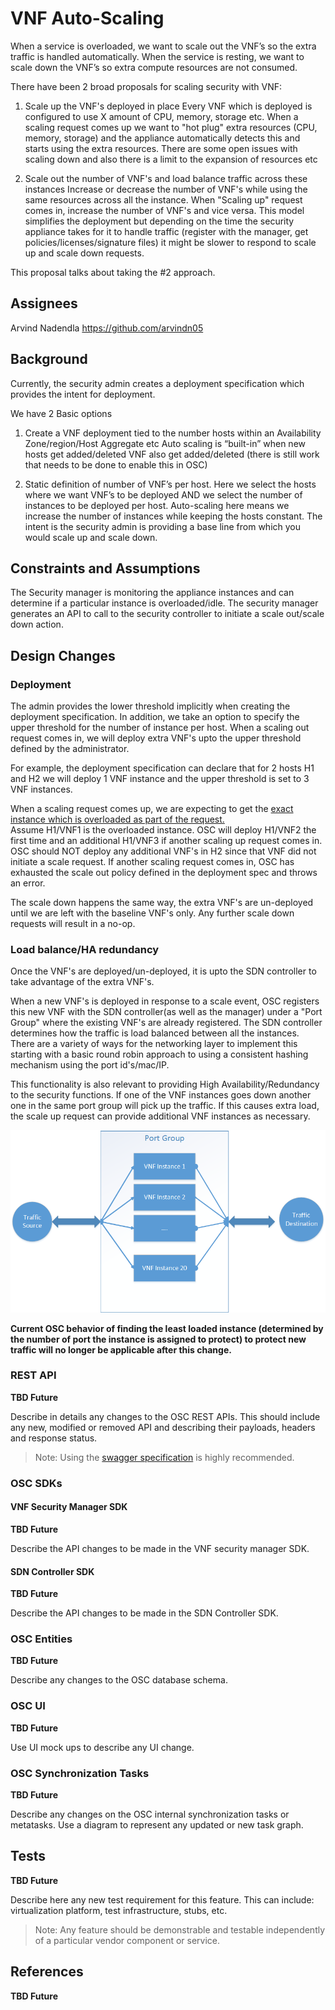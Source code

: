 # VNF Auto-Scaling
When a service is overloaded, we want to scale out the VNF’s so the extra traffic is handled automatically. When the service is resting, we want to scale down the VNF’s so extra compute resources are not consumed.

There have been 2 broad proposals for scaling security with VNF:
1. Scale up the VNF's deployed in place
Every VNF which is deployed is configured to use X amount of CPU, memory, storage etc. When a scaling request comes up we want to "hot plug" extra resources (CPU, memory, storage) and the appliance automatically detects this and starts using the extra resources. There are some open issues with scaling down and also there is a limit to the expansion of resources etc

2. Scale out the number of VNF's and load balance traffic across these instances
Increase or decrease the number of VNF's while using the same resources across all the instance. When "Scaling up" request comes in, increase the number of VNF's and vice versa. This model simplifies the deployment but depending on the time the security appliance takes for it to handle traffic (register with the manager, get policies/licenses/signature files) it might be slower to respond to scale up and scale down requests.

This proposal talks about taking the #2 approach.

## Assignees
Arvind Nadendla https://github.com/arvindn05
## Background
Currently, the security admin creates a deployment specification which provides the intent for deployment.

We have 2 Basic options
1. Create a VNF deployment tied to the number hosts within an Availability Zone/region/Host Aggregate etc
Auto scaling is “built-in” when new hosts get added/deleted VNF also get added/deleted (there is still work that needs to be done to enable this in OSC)

2. Static definition of number of VNF’s per host.
Here we select the hosts where we want VNF’s to be deployed AND we select the number of instances to be deployed per host.
Auto-scaling here means we increase the number of instances while keeping the hosts constant. The intent is the security admin is providing a base line from which you would scale up and scale down.

## Constraints and Assumptions
The Security manager is monitoring the appliance instances and can determine if a particular instance is overloaded/idle. The security manager generates an API to call to the security controller to initiate a scale out/scale down action.

## Design Changes

### Deployment
The admin provides the lower threshold implicitly when creating the deployment specification. In addition, we take an option to specify the upper threshold for the number of instance per host. When a scaling out request comes in, we will deploy extra VNF's upto the upper threshold defined by the administrator.

For example, the deployment specification can declare that for 2 hosts H1 and H2 we will deploy 1 VNF instance and the upper threshold is set to 3 VNF instances.

When a scaling request comes up, we are expecting to get the [exact instance which is overloaded as part of the request.](#Constraints-and-Assumptions) <br/>
Assume H1/VNF1 is the overloaded instance. OSC will deploy H1/VNF2 the first time and an additional H1/VNF3 if another scaling up request comes in. OSC should NOT deploy any additional VNF's in H2 since that VNF did not initiate a scale request.
If another scaling request comes in, OSC has exhausted the scale out policy defined in the deployment spec and throws an error.<br/>

The scale down happens the same way, the extra VNF's are un-deployed until we are left with the baseline VNF's only.
Any further scale down requests will result in a no-op.

### Load balance/HA redundancy

Once the VNF's are deployed/un-deployed, it is upto the SDN controller to take advantage of the extra VNF's.

When a new VNF's is deployed in response to a scale event, OSC registers this new VNF with the SDN controller(as well as the manager) under a "Port Group" where the existing VNF's are already registered. The SDN controller determines how the traffic is load balanced between all the instances. There are a variety of ways for the networking layer to implement this starting with a basic round robin approach to using a consistent hashing mechanism using the port id's/mac/IP.

This functionality is also relevant to providing High Availability/Redundancy to the security functions. If one of the VNF instances goes down another one in the same port group will pick up the traffic. If this causes extra load, the scale up request can provide additional VNF instances as necessary.

![](./images/Port_Group.png)

**Current OSC behavior  of finding the least loaded instance (determined by the number of port the instance is assigned to protect) to protect new traffic will no longer be applicable after this change.**

### REST API
**TBD Future**

Describe in details any changes to the OSC REST APIs. This should include any new, modified or removed API and describing their payloads, headers and response status.
> Note: Using the [swagger specification](#swagger-specification) is highly recommended.

### OSC SDKs

#### VNF Security Manager SDK
**TBD Future**

Describe the API changes to be made in the VNF security manager SDK.

#### SDN Controller SDK
**TBD Future**

Describe the API changes to be made in the SDN Controller SDK.

### OSC Entities
**TBD Future**

Describe any changes to the OSC database schema.

### OSC UI
**TBD Future**

Use UI mock ups to describe any UI change.

### OSC Synchronization Tasks
**TBD Future**

Describe any changes on the OSC internal synchronization tasks or metatasks. Use a diagram to represent any updated or new task graph.

## Tests
**TBD Future**

Describe here any new test requirement for this feature. This can include: virtualization platform, test infrastructure, stubs, etc.
> Note: Any feature should be demonstrable and testable independently of a particular vendor component or service. 

## References
**TBD Future**


